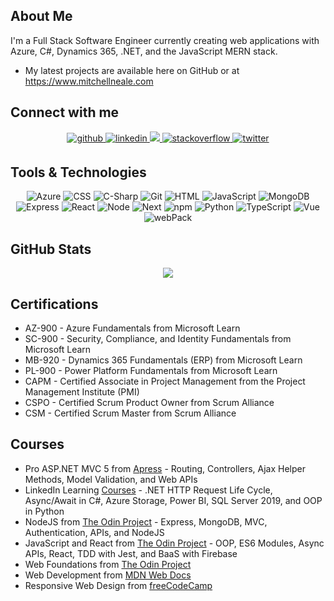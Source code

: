 <!--
**mitchellneale/mitchellneale** is a ✨ _special_ ✨ repository because its `README.md` (this file) appears on your GitHub profile.

Here are some ideas to get you started:

- 🔭 I’m currently working on ...
- 🌱 I’m currently learning ...
- 👯 I’m looking to collaborate on ...
- 🤔 I’m looking for help with ...
- 💬 Ask me about ...
- 📫 How to reach me: ...
- 😄 Pronouns: ...
- ⚡ Fun fact: ...
-->
## About Me
I'm a Full Stack Software Engineer currently creating web applications with Azure, C#, Dynamics 365, .NET, and the JavaScript MERN stack.
- My latest projects are available here on GitHub or at https://www.mitchellneale.com
<!--
## Connect with me
- [LinkedIn](https://www.linkedin.com/in/mitchellneale/) 
- [Stack Overflow](https://stackoverflow.com/users/15049499/mitchell-neale?tab=profile)
- [Blog](https://medium.com/@mitchellneale) -->
## Connect with me  
<div align="center">
<a href="https://github.com/mitchellneale" target="_blank">
<img src=https://img.shields.io/badge/github-%2324292e.svg?&style=for-the-badge&logo=github&logoColor=white alt=github style="margin-bottom: 5px;" />
</a>
<a href="https://www.linkedin.com/in/mitchellneale/" target="_blank">
<img src=https://img.shields.io/badge/linkedin-%231E77B5.svg?&style=for-the-badge&logo=linkedin&logoColor=white alt=linkedin style="margin-bottom: 5px;" />
</a>
<a href="https://learn.microsoft.com/en-us/users/mitchellneale/" target="_blank">
<img src=https://img.shields.io/badge/Microsoft_Learn-258ffa?style=for-the-badge&logo=microsoft&logoColor=white />
</a>
<a href="https://stackoverflow.com/users/15049499/mitchell-neale" target="_blank">
<img src=https://img.shields.io/badge/stackoverflow-%23F28032.svg?&style=for-the-badge&logo=stackoverflow&logoColor=white alt=stackoverflow style="margin-bottom: 5px;" />
</a>
<a href="https://twitter.com/MitchellDNeale" target="_blank">
<img src=https://img.shields.io/badge/twitter-%2300acee.svg?&style=for-the-badge&logo=twitter&logoColor=white alt=twitter style="margin-bottom: 5px;" />
</a>
</div>  

## Tools & Technologies
<div align="center">   
  
![Azure](https://img.shields.io/badge/-Azure-000?style=flat&logo=microsoft-azure&logoColor=microsoft-azure&color=404254)
![CSS](https://img.shields.io/badge/-CSS-000?style=flat&logo=CSS3&logoColor=264DE4&color=404254)
![C-Sharp](https://img.shields.io/badge/-C%23-000?style=flat&logo=C-Sharp&logoColor=239120&color=404254)
![Git](https://img.shields.io/badge/-Git-000?style=flat&logo=git&logoColor=git&color=404254)
![HTML](https://img.shields.io/badge/-HTML-000?style=flat&logo=html5&logoColor=html&color=404254)
![JavaScript](https://img.shields.io/badge/-JavaScript-000?style=flat&logoColor=javascript&logo=javascript&color=404254)
![MongoDB](https://img.shields.io/badge/-MongoDB-000?style=flat&logo=mongodb&logoColor=mongodb&color=404254)
![Express](https://img.shields.io/badge/-Express-000?style=flat&logo=express&logoColor=express&color=404254)
![React](https://img.shields.io/badge/-React-000?style=flat&logoColor=react&logo=React&color=404254)
![Node](https://img.shields.io/badge/-Node.js-000?style=flat&logoColor=Node.JS&logo=Node.JS&color=404254)
![Next](https://img.shields.io/badge/-Next.js-000?style=flat&logoColor=Next.js&logo=Next.js&color=404254)
![npm](https://img.shields.io/badge/-npm-000?style=flat&logoColor=orange&logo=npm&color=404254)
![Python](https://img.shields.io/badge/-Python-000?style=flat&logoColor=python&logo=python&color=404254)
![TypeScript](https://img.shields.io/badge/-TypeScript-000?style=flat&logoColor=TypeScript&logo=TypeScript&color=404254)
![Vue](https://img.shields.io/badge/-Vue.js-000?style=flat&logoColor=Vue.js&logo=Vue.js&color=404254)
![webPack](https://img.shields.io/badge/-webpack-000?style=flat&logoColor=Webpack&logo=Webpack&color=404254)
</div>
  
## GitHub Stats
<div align="center">
<img src="https://github-readme-stats.vercel.app/api?username=mitchellneale&show_icons=true&&count_private=true&&theme=algolia" align="center" />
</div>  


## Certifications 
- AZ-900 - Azure Fundamentals from Microsoft Learn
- SC-900 - Security, Compliance, and Identity Fundamentals from Microsoft Learn
- MB-920 - Dynamics 365 Fundamentals (ERP) from Microsoft Learn
- PL-900 - Power Platform Fundamentals from Microsoft Learn
- CAPM - Certified Associate in Project Management from the Project Management Institute (PMI)
- CSPO - Certified Scrum Product Owner from Scrum Alliance
- CSM - Certified Scrum Master from Scrum Alliance 

  
## Courses
- Pro ASP.NET MVC 5 from [Apress](https://link.springer.com/book/10.1007/978-1-4302-6542-9) - Routing, Controllers, Ajax Helper Methods, Model Validation, and Web APIs
- LinkedIn Learning [Courses](https://www.linkedin.com/learning/) - .NET HTTP Request Life Cycle, Async/Await in C#, Azure Storage, Power BI, SQL Server 2019, and OOP in Python
- NodeJS from [The Odin Project](https://www.theodinproject.com/paths/full-stack-javascript/courses/nodejs) - Express, MongoDB, MVC, Authentication, APIs, and NodeJS
- JavaScript and React from [The Odin Project](https://www.theodinproject.com/paths/full-stack-javascript/courses/javascript) - OOP, ES6 Modules, Async APIs, React, TDD with Jest, and BaaS with Firebase
- Web Foundations from [The Odin Project](https://www.theodinproject.com/paths/foundations/courses/foundations)
- Web Development from [MDN Web Docs](https://developer.mozilla.org/en-US/docs/Learn)
- Responsive Web Design from [freeCodeCamp](https://www.freecodecamp.org/learn/responsive-web-design/)

<!--
## Visitors 
<div align="center">
<img src="https://visitor-badge.glitch.me/badge?page_id=mitchellneale.visitor-badge" align="center" />
</div> -->
